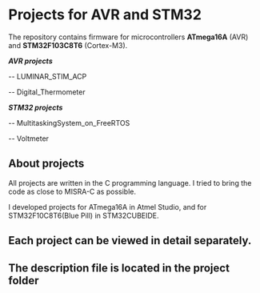 # Projects for AVR and STM32

The repository contains firmware for microcontrollers **ATmega16A** (AVR) and **STM32F103C8T6** (Cortex-M3).

***AVR projects***

-- LUMINAR_STIM_ACP

-- Digital_Thermometer

***STM32 projects***

-- MultitaskingSystem_on_FreeRTOS

-- Voltmeter

## About projects

All projects are written in the C programming language. I tried to bring the code as close to MISRA-C as possible.

I developed projects for ATmega16A in Atmel Studio, and for STM32F10C8T6(Blue Pill) in STM32CUBEIDE.

## Each project can be viewed in detail separately. 

## The description file is located in the project folder
